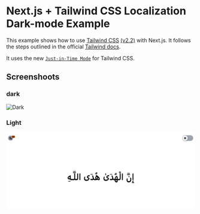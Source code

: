 # Next.js + Tailwind CSS Localization Dark-mode Example

This example shows how to use [Tailwind CSS](https://tailwindcss.com/) [(v2.2)](https://blog.tailwindcss.com/tailwindcss-2-2) with Next.js. It follows the steps outlined in the official [Tailwind docs](https://tailwindcss.com/docs/guides/nextjs).

It uses the new [`Just-in-Time Mode`](https://tailwindcss.com/docs/just-in-time-mode) for Tailwind CSS.

## Screenshoots
### dark
![Dark](![image](https://user-images.githubusercontent.com/37773185/141705191-06d68dcb-bb00-4326-bcd4-8d1cb5f6dcef.png)
)
### Light
![Light](https://github.com/mahmoudabdelaziz1993/localitaion-dark-mode-next/blob/main/public/ScreenCapture/screencapture-localhost-3000-2021-11-15-02_16_12.png?raw=true)
